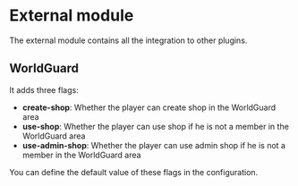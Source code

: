 # External module

The external module contains all the integration to other plugins.

## WorldGuard

It adds three flags:
- **create-shop**:
  Whether the player can create shop in the WorldGuard area
- **use-shop**:
  Whether the player can use shop if he is not a member in the WorldGuard area
- **use-admin-shop**:
  Whether the player can use admin shop if he is not a member in the WorldGuard area

You can define the default value of these flags in the configuration.